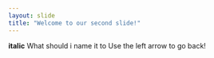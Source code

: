 ```yaml
---
layout: slide
title: "Welcome to our second slide!"
---
```

**italic** What should i name it to
Use the left arrow to go back!
